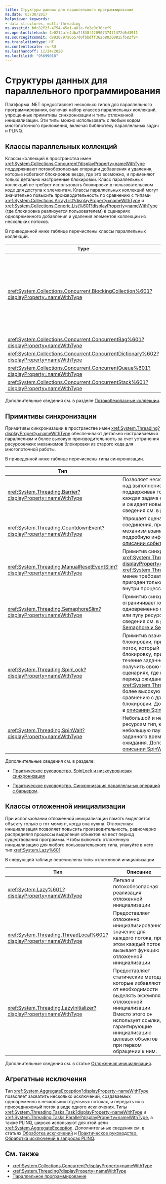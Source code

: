 ```yaml
---
title: Структуры данных для параллельного программирования
ms.date: 03/30/2017
helpviewer_keywords:
- data structures, multi-threading
ms.assetid: bdc82f2f-4754-45a1-a81e-fe2e9c30cef9
ms.openlocfilehash: 4e0214afe4dba7f838f420907374f1472d6d3911
ms.sourcegitcommit: d8020797a6657d0fbbdff362b80300815f682f94
ms.translationtype: HT
ms.contentlocale: ru-RU
ms.lasthandoff: 11/24/2020
ms.locfileid: "95699018"
---
```

# <a name="data-structures-for-parallel-programming"></a>Структуры данных для параллельного программирования

Платформа .NET предоставляет несколько типов для параллельного программирования, включая набор классов параллельных коллекций, упрощенные примитивы синхронизации и типы отложенной инициализации. Эти типы можно использовать с любым кодом многопоточного приложения, включая библиотеку параллельных задач и PLINQ.  
  
## <a name="concurrent-collection-classes"></a>Классы параллельных коллекций  

 Классы коллекций в пространства имен <xref:System.Collections.Concurrent?displayProperty=nameWithType> поддерживают потокобезопасные операции добавления и удаления, которые избегают блокировок везде, где это возможно, и применяют только детально настроенные блокировки. Класс параллельных коллекций не требует использовать блокировки в пользовательском коде для доступа к элементам. Классы параллельных коллекций могут значительно повысить производительность по сравнению с типами <xref:System.Collections.ArrayList?displayProperty=nameWithType> и <xref:System.Collections.Generic.List%601?displayProperty=nameWithType> (где блокировка реализуется пользователем) в сценариях одновременного добавления и удаления элементов коллекции из нескольких потоков.  
  
 В приведенной ниже таблице перечислены классы параллельных коллекций.  
  
|Type|Описание:|  
|----------|-----------------|  
|<xref:System.Collections.Concurrent.BlockingCollection%601?displayProperty=nameWithType>|Предоставляет возможности блокировки и ограничения для потокобезопасных коллекций, реализующих <xref:System.Collections.Concurrent.IProducerConsumerCollection%601?displayProperty=nameWithType>. Потоки-производителя блокируются, если нет доступных слотов или коллекция заполнена. Потоки-потребители блокируются, если коллекция пуста. Этот тип также поддерживает неблокирующий доступ для потребителей и производителей. <xref:System.Collections.Concurrent.BlockingCollection%601> можно использовать в качестве базового класса или резервного хранилища с поддержкой блокировок и ограничений для любого класса коллекции с поддержкой <xref:System.Collections.Generic.IEnumerable%601>.|  
|<xref:System.Collections.Concurrent.ConcurrentBag%601?displayProperty=nameWithType>|Потокобезопасная реализация контейнера, которая предоставляет масштабируемые операции добавления и получения.|  
|<xref:System.Collections.Concurrent.ConcurrentDictionary%602?displayProperty=nameWithType>|Тип параллельного и масштабируемого словаря.|  
|<xref:System.Collections.Concurrent.ConcurrentQueue%601?displayProperty=nameWithType>|Параллельная и масштабируемая очередь FIFO.|  
|<xref:System.Collections.Concurrent.ConcurrentStack%601?displayProperty=nameWithType>|Параллельный и масштабируемый стек LIFO.|  
  
 Дополнительные сведения см. в разделе [Потокобезопасные коллекции](../collections/thread-safe/index.md).  
  
## <a name="synchronization-primitives"></a>Примитивы синхронизации  

 Примитивы синхронизации в пространстве имен <xref:System.Threading?displayProperty=nameWithType> обеспечивают детально настраиваемый параллелизм и более высокую производительность за счет устранения ресурсоемких механизмов блокировки из старого кода для многопоточной работы.
  
 В приведенной ниже таблице перечислены типы синхронизации.  
  
|Тип|Описание|  
|----------|-----------------|  
|<xref:System.Threading.Barrier?displayProperty=nameWithType>|Позволяет нескольким потокам работать над выполнением алгоритма параллельно, поддерживая точку регистрации, в которой каждая задача отмечает свою доступность и ожидает новых задач. Дополнительные сведения см. в разделе [Барьер](../threading/barrier.md).|  
|<xref:System.Threading.CountdownEvent?displayProperty=nameWithType>|Упрощает сценарии ветвления и соединения, предоставляя удобный механизм взаимодействия. Более подробную информацию можно найти в [описании события CountdownEvent](../threading/countdownevent.md).|  
|<xref:System.Threading.ManualResetEventSlim?displayProperty=nameWithType>|Примитив синхронизации, аналогичный <xref:System.Threading.ManualResetEvent?displayProperty=nameWithType>. <xref:System.Threading.ManualResetEventSlim> менее требователен к ресурсам, но пригоден только для обмена данными внутри процесса.|  
|<xref:System.Threading.SemaphoreSlim?displayProperty=nameWithType>|Примитив синхронизации, который ограничивает количество потоков, одновременно обращающихся к ресурсу или пулу ресурсов. Дополнительные сведения см. в [описании классов Semaphore и SemaphoreSlim](../threading/semaphore-and-semaphoreslim.md).|  
|<xref:System.Threading.SpinLock?displayProperty=nameWithType>|Примитив взаимоисключающей блокировки, при использовании которого поток, который пытается получить блокировку, применяет *цикл ожидания* в течение заданного времени, прежде чем получить свою часть времени. В сценариях, где прогнозируется короткий период ожидания блокировки, <xref:System.Threading.SpinLock> обеспечит более высокую производительность по сравнению с другими формами блокировки. Дополнительные сведения см. в [описании SpinLock](../threading/spinlock.md).|  
|<xref:System.Threading.SpinWait?displayProperty=nameWithType>|Небольшой и нетребовательный к ресурсам тип, который реализует небольшую паузу, и только по истечении заданного времени переходит в состояние ожидания.  Дополнительные сведения см. в [описании SpinWait](../threading/spinwait.md).|  
  
 Дополнительные сведения см. в разделе:  
  
- [Практическое руководство. SpinLock и низкоуровневая синхронизация](../threading/how-to-use-spinlock-for-low-level-synchronization.md)  
  
- [Практическое руководство. Синхронизация параллельных операций с барьером](../threading/how-to-synchronize-concurrent-operations-with-a-barrier.md).  
  
## <a name="lazy-initialization-classes"></a>Классы отложенной инициализации  

 При использовании отложенной инициализации память выделяется объекту только в тот момент, когда она нужна. Отложенная инициализация позволяет повысить производительность, равномерно распределяя процессы выделения объектов на вест период существования программы. Чтобы включить отложенную инициализацию для любого пользовательского типа, упакуйте в него тип <xref:System.Lazy%601>.  
  
 В следующей таблице перечислены типы отложенной инициализации.  
  
|Тип|Описание|  
|----------|-----------------|  
|<xref:System.Lazy%601?displayProperty=nameWithType>|Легкая и потокобезопасная реализация отложенной инициализации.|  
|<xref:System.Threading.ThreadLocal%601?displayProperty=nameWithType>|Предоставляет отложенно инициализированное значение для каждого потока, при этом каждый поток вызывает функцию отложенной инициализации.|  
|<xref:System.Threading.LazyInitializer?displayProperty=nameWithType>|Предоставляет статические методы, которые избавляют от необходимости выделять экземпляр отложенной инициализации. Вместо этого он использует ссылки, гарантирующие инициализацию целевых объектов при первом обращении к ним.|  
  
 Дополнительные сведения см. в статье [Отложенная инициализация](../../framework/performance/lazy-initialization.md).  
  
## <a name="aggregate-exceptions"></a>Агрегатные исключения  

 Тип <xref:System.AggregateException?displayProperty=nameWithType> позволяет захватить несколько исключений, создаваемых одновременно в нескольких отдельных потоках, и передать их в присоединяемый поток в виде одного исключения. Типы <xref:System.Threading.Tasks.Task?displayProperty=nameWithType> и <xref:System.Threading.Tasks.Parallel?displayProperty=nameWithType>, а также PLINQ, широко используют для этой цели <xref:System.AggregateException>. Дополнительные сведения см. в статьях [Обработка исключений](exception-handling-task-parallel-library.md) и [Практическое руководство. Обработка исключений в запросах PLINQ](how-to-handle-exceptions-in-a-plinq-query.md).  
  
## <a name="see-also"></a>См. также

- <xref:System.Collections.Concurrent?displayProperty=nameWithType>
- <xref:System.Threading?displayProperty=nameWithType>
- [Параллельное программирование](index.md)
